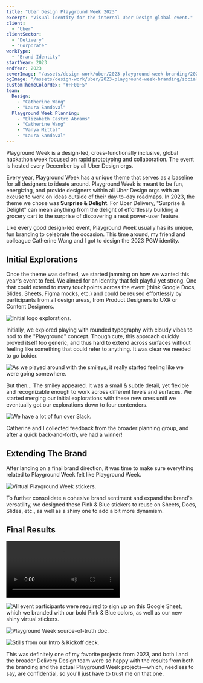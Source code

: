 ```yaml
---
title: "Uber Design Playground Week 2023"
excerpt: "Visual identity for the internal Uber Design global event."
client:
  - "Uber"
clientSector:
  - "Delivery"
  - "Corporate"
workType:
  - "Brand Identity"
startYear: 2023
endYear: 2023
coverImage: "/assets/design-work/uber/2023-playground-week-branding/2023-playground-week-branding.webm"
ogImage: "/assets/design-work/uber/2023-playground-week-branding/social-thumbnail.png"
customThemeColorHex: "#FF00F5"
team:
  Design:
    - "Catherine Wang"
    - "Laura Sandoval"
  Playground Week Planning:
    - "Elizabeth Castro Abrams"
    - "Catherine Wang"
    - "Vanya Mittal"
    - "Laura Sandoval"
---
```


Playground Week is a design-led, cross-functionally inclusive, global hackathon week focused on rapid prototyping and collaboration. The event is hosted every December by all Uber Design orgs.

Every year, Playground Week has a unique theme that serves as a baseline for all designers to ideate around. Playground Week is meant to be fun, energizing, and provide designers within all Uber Design orgs with an excuse to work on ideas outside of their day-to-day roadmaps. In 2023, the theme we chose was **Surprise & Delight**. For Uber Delivery, "Surprise & Delight" can mean anything from the delight of effortlessly building a grocery cart to the surprise of discovering a neat power-user feature.

Like every good design-led event, Playground Week usually has its unique, fun branding to celebrate the occasion. This time around, my friend and colleague Catherine Wang and I got to design the 2023 PGW identity.

## Initial Explorations

Once the theme was defined, we started jamming on how we wanted this year's event to feel. We aimed for an identity that felt playful yet strong. One that could extend to many touchpoints across the event (think Google Docs, Slides, Sheets, Figma mocks, etc.) and could be reused effortlessly by participants from all design areas, from Product Designers to UXR or Content Designers.

![Initial logo explorations.](/assets/design-work/uber/2023-playground-week-branding/2023-playground-week-branding-initial-logos.jpg)

Initially, we explored playing with rounded typography with cloudy vibes to nod to the "Playground" concept. Though cute, this approach quickly proved itself too generic, and thus hard to extend across surfaces without feeling like something that could refer to anything. It was clear we needed to go bolder.

![As we played around with the smileys, it really started feeling like we were going somewhere.](/assets/design-work/uber/2023-playground-week-branding/2023-playground-week-branding-initial-smileys.jpg)

But then… The smiley appeared. It was a small & subtle detail, yet flexible and recognizable enough to work across different levels and surfaces. We started merging our initial explorations with these new ones until we eventually got our explorations down to four contenders.

![We have a lot of fun over Slack.](/assets/design-work/uber/2023-playground-week-branding/2023-playground-week-branding-slack-thread.jpg)

Catherine and I collected feedback from the broader planning group, and after a quick back-and-forth, we had a winner!

## Extending The Brand

After landing on a final brand direction, it was time to make sure everything related to Playground Week felt like Playground Week.

![Virtual Playground Week stickers.](/assets/design-work/uber/2023-playground-week-branding/2023-playground-week-branding-stickers.jpg)

To further consolidate a cohesive brand sentiment and expand the brand's versatility, we designed these Pink & Blue stickers to reuse on Sheets, Docs, Slides, etc., as well as a shiny one to add a bit more dynamism.

## Final Results

![Final logo for the event.](/assets/design-work/uber/2023-playground-week-branding/2023-playground-week-branding.webm)

![All event participants were required to sign up on this Google Sheet, which we branded with our bold Pink & Blue colors, as well as our new shiny virtual stickers.](/assets/design-work/uber/2023-playground-week-branding/2023-playground-week-branding-group-forming-sheet.jpg)

![Playground Week source-of-truth doc.](/assets/design-work/uber/2023-playground-week-branding/2023-playground-week-branding-email.jpg)

![Stills from our Intro & Kickoff deck.](/assets/design-work/uber/2023-playground-week-branding/2023-playground-week-branding-slides.jpg)

This was definitely one of my favorite projects from 2023, and both I and the broader Delivery Design team were so happy with the results from both the branding and the actual Playground Week projects—which, needless to say, are confidential, so you'll just have to trust me on that one.
